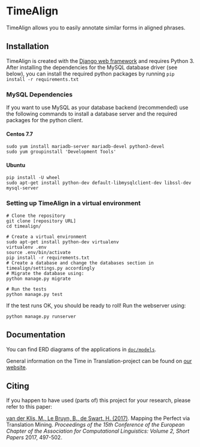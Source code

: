 # TimeAlign

TimeAlign allows you to easily annotate similar forms in aligned phrases.

## Installation

TimeAlign is created with the [Django web framework](https://www.djangoproject.com/) and requires Python 3.
After installing the dependencies for the MySQL database driver (see below), you can install the required python packages by running `pip install -r requirements.txt`

### MySQL Dependencies
If you want to use MySQL as your database backend (recommended) use the following commands to install a database server and the required packages for the python client.

#### Centos 7.7
    sudo yum install mariadb-server mariadb-devel python3-devel
    sudo yum groupinstall 'Development Tools'


#### Ubuntu
    pip install -U wheel
    sudo apt-get install python-dev default-libmysqlclient-dev libssl-dev mysql-server


### Setting up TimeAlign in a virtual environment
    # Clone the repository
    git clone [repository URL]
    cd timealign/

    # Create a virtual environment
    sudo apt-get install python-dev virtualenv
    virtualenv .env
    source .env/bin/activate
    pip install -r requirements.txt
    # Create a database and change the databases section in timealign/settings.py accordingly
    # Migrate the database using:
    python manage.py migrate

    # Run the tests
    python manage.py test


If the test runs OK, you should be ready to roll! Run the webserver using:

    python manage.py runserver

## Documentation

You can find ERD diagrams of the applications in [`doc/models`](doc/models/README.md).

General information on the Time in Translation-project can be found on [our website](https://time-in-translation.hum.uu.nl/). 

## Citing

If you happen to have used (parts of) this project for your research, please refer to this paper:

[van der Klis, M., Le Bruyn, B., de Swart, H. (2017)](http://www.aclweb.org/anthology/E17-2080). Mapping the Perfect via Translation Mining. *Proceedings of the 15th Conference of the European Chapter of the Association for Computational Linguistics: Volume 2, Short Papers* 2017, 497-502.
